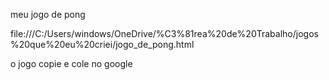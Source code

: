meu jogo de pong

file:///C:/Users/windows/OneDrive/%C3%81rea%20de%20Trabalho/jogos%20que%20eu%20criei/jogo_de_pong.html

o jogo copie e cole no google
